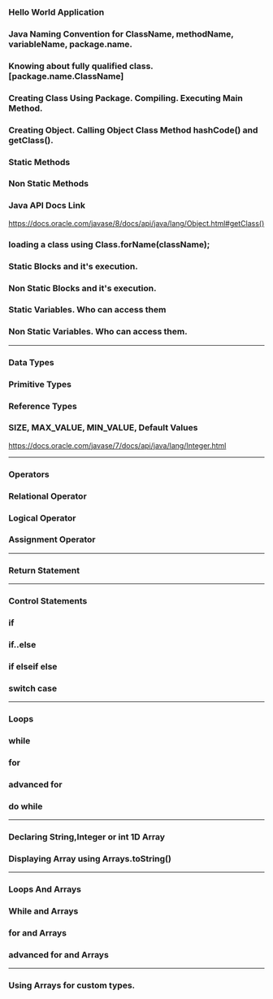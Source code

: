 ### Hello World Application
### Java Naming Convention for ClassName, methodName, variableName, package.name.
### Knowing about fully qualified class. [package.name.ClassName]
### Creating Class Using Package. Compiling. Executing Main Method.
### Creating Object. Calling Object Class Method hashCode() and getClass().
### Static Methods
### Non Static Methods
### Java API Docs Link
https://docs.oracle.com/javase/8/docs/api/java/lang/Object.html#getClass()
### loading a class using Class.forName(className);
### Static Blocks and it's execution.
### Non Static Blocks and it's execution.
### Static Variables. Who can access them
### Non Static Variables. Who can access them.

----------------------------------------------------------------------------------------
### Data Types
### Primitive Types 
### Reference Types 
### SIZE, MAX_VALUE, MIN_VALUE, Default Values
https://docs.oracle.com/javase/7/docs/api/java/lang/Integer.html

----------------------------------------------------------------------------------------
### Operators
### Relational Operator 
### Logical Operator
### Assignment Operator 
---------------------------------------------------------------------------------------
### Return Statement
---------------------------------------------------------------------------------------
### Control Statements
### if
### if..else
### if elseif else 
### switch case
---------------------------------------------------------------------------------------
### Loops
### while 
### for 
### advanced for
### do while 
----------------------------------------------------------------------------------------
### Declaring String,Integer or int 1D Array
### Displaying Array using Arrays.toString()
---------------------------------------------------------------------------------------
### Loops And Arrays
### While and Arrays
### for and Arrays 
### advanced for and Arrays 
---------------------------------------------------------------------------------------
### Using Arrays for custom types.
